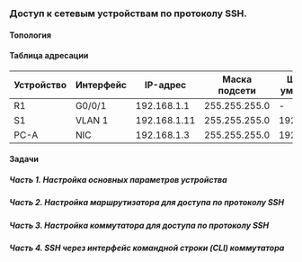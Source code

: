 ### Доступ к сетевым устройствам по протоколу SSH.
#### Топология

#### Таблица адресации
|Устройство|Интерфейс|IP-адрес|Маска подсети|Шлюз по умолчанию|
|---|---|---|---|---|
|R1|G0/0/1|192.168.1.1|255.255.255.0|-|
|S1|VLAN 1|192.168.1.11|255.255.255.0|192.168.1.1.|
|PC-A|NIC|192.168.1.3|255.255.255.0|192.168.1.1|  
#### Задачи
##### Часть 1. Настройка основных параметров устройства
##### Часть 2. Настройка маршрутизатора для доступа по протоколу SSH
##### Часть 3. Настройка коммутатора для доступа по протоколу SSH
##### Часть 4. SSH через интерфейс командной строки (CLI) коммутатора
